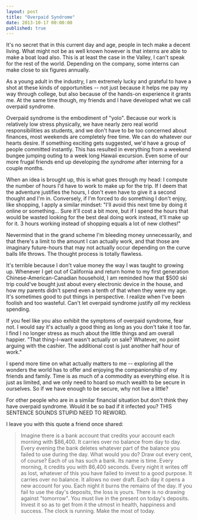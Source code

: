 ```yaml
---
layout: post
title: "Overpaid Syndrome"
date: 2013-10-17 00:00:00
published: true
---
```


It's no secret that in this current day and age, people in tech make a decent 
living. What might not be as well known however is that interns are able to make 
a boat load also. This is at least the case in the Valley, I can't speak for the 
rest of the world. Depending on the company, some interns can make close to six 
figures annually.

As a young adult in the industry, I am extremely lucky and grateful to have a 
shot at these kinds of opportunities -- not just because it helps me pay my way 
through college, but also because of the hands-on experience it grants me. At 
the same time though, my friends and I have developed what we call overpaid 
syndrome.

Overpaid syndrome is the embodiment of "yolo". Because our work is relatively 
low stress physically, we have nearly zero real world responsibilities as 
students, and we don't have to be too concerned about finances, most weekends 
are completely free time. We can do whatever our hearts desire. If something 
exciting gets suggested, we'd have a group of people committed instantly. This 
has resulted in everything from a weekend bungee jumping outing to a week long 
Hawaii excursion. Even some of our more frugal friends end up developing _the 
syndrome_ after interning for a couple months.

When an idea is brought up, this is what goes through my head: I compute the 
number of hours I'd have to work to make up for the trip. If I deem that the 
adventure justifies the hours, I don't even have to give it a second thought and 
I'm in. Conversely, if I'm forced to do something I don't enjoy, like shopping, 
I apply a similar mindset: "I'll avoid this next time by doing it online or 
something... Sure it'll cost a bit more, but if I spend the hours that would be 
wasted looking for the best deal doing work instead, it'll make up for it. 3 
hours working instead of shopping equals a lot of new clothes!"

Nevermind that in the grand scheme I'm bleeding money unnecessarily, and that 
there's a limit to the amount I can actually work, and that those are imaginary 
future-hours that may not actually occur depending on the curve balls life 
throws. The thought process is totally flawless.

It's terrible because I don't value money the way I was taught to growing up. 
Whenever I get out of California and return home to my first generation 
Chinese-American-Canadian household, I am reminded how that $500 ski trip 
could've bought just about every electronic device in the house, and how my 
parents didn't spend even a tenth of that when they were my age. It's sometimes 
good to put things in perspective. I realize when I've been foolish and too 
wasteful. Can't let overpaid syndrome justify _all_ my reckless spending.

If you feel like you also exhibit the symptoms of overpaid syndrome, fear not. I 
would say it's actually a good thing as long as you don't take it too far. I 
find I no longer stress as much about the little things and am overall happier. 
"That thing-I-want wasn't actually on sale?  Whatever, no point arguing with the 
cashier. The additional cost is just another half hour of work."

I spend more time on what actually matters to me -- exploring all the wonders 
the world has to offer and enjoying the companionship of my friends and family. 
Time is as much of a commodity as everything else. It is just as limited, and we 
only need to hoard so much wealth to be secure in ourselves. So if we have 
enough to be secure, why not live a little?

For other people who are in a similar financial situation but don't think they 
have overpaid syndrome. Would it be so bad if it infected you? THIS SENTENCE 
SOUNDS STUPID NEED TO REWORD.

I leave you with this quote a friend once shared:

> Imagine there is a bank account that credits your account each morning with $86,400. It carries over no balance from day to day. Every evening the bank deletes whatever part of the balance you failed to use during the day. What would you do? Draw out every cent, of course? Each of us has such a bank. Its name is time. Every morning, it credits you with 86,400 seconds. Every night it writes off as lost, whatever of this you have failed to invest to a good purpose. It carries over no balance. It allows no over draft. Each day it opens a new account for you. Each night it burns the remains of the day. If you fail to use the day's deposits, the loss is yours. There is no drawing against "tomorrow". You must live in the present on today's deposits. Invest it so as to get from it the utmost in health, happiness and success. The clock is running. Make the most of today.
